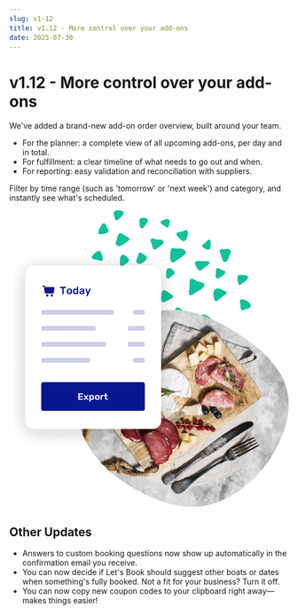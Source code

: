 ```yaml
---
slug: v1-12
title: v1.12 - More control over your add-ons
date: 2025-07-30
---
```


# v1.12 - More control over your add-ons

We've added a brand-new add-on order overview, built around your team.

- For the planner: a complete view of all upcoming add-ons, per day and in total.
- For fulfillment: a clear timeline of what needs to go out and when.
- For reporting: easy validation and reconciliation with suppliers.

Filter by time range (such as 'tomorrow' or 'next week') and category, and instantly see what's scheduled.

![Add-ons overview](./add-ons-overview.png)

## Other Updates

- Answers to custom booking questions now show up automatically in the confirmation email you receive.
- You can now decide if Let's Book should suggest other boats or dates when something's fully booked. Not a fit for your business? Turn it off.
- You can now copy new coupon codes to your clipboard right away—makes things easier!
